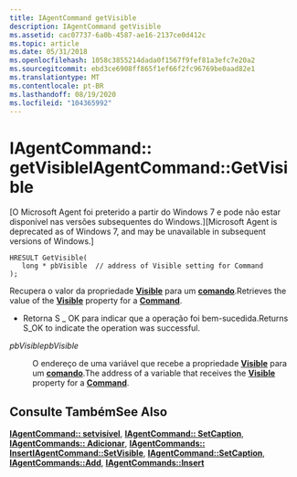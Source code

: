 ```yaml
---
title: IAgentCommand getVisible
description: IAgentCommand getVisible
ms.assetid: cac07737-6a0b-4587-ae16-2137ce0d412c
ms.topic: article
ms.date: 05/31/2018
ms.openlocfilehash: 1058c3855214dada0f1567f9fef81a3efc7e20a2
ms.sourcegitcommit: ebd3ce6908ff865f1ef66f2fc96769be0aad82e1
ms.translationtype: MT
ms.contentlocale: pt-BR
ms.lasthandoff: 08/19/2020
ms.locfileid: "104365992"
---
```

# <a name="iagentcommandgetvisible"></a><span data-ttu-id="0dfd1-103">IAgentCommand:: getVisible</span><span class="sxs-lookup"><span data-stu-id="0dfd1-103">IAgentCommand::GetVisible</span></span>

<span data-ttu-id="0dfd1-104">\[O Microsoft Agent foi preterido a partir do Windows 7 e pode não estar disponível nas versões subsequentes do Windows.\]</span><span class="sxs-lookup"><span data-stu-id="0dfd1-104">\[Microsoft Agent is deprecated as of Windows 7, and may be unavailable in subsequent versions of Windows.\]</span></span>

``` syntax
HRESULT GetVisible(
   long * pbVisible  // address of Visible setting for Command
);
```

<span data-ttu-id="0dfd1-105">Recupera o valor da propriedade [**Visible**](visible-property.md) para um [**comando**](/windows/desktop/lwef/the-command-object).</span><span class="sxs-lookup"><span data-stu-id="0dfd1-105">Retrieves the value of the [**Visible**](visible-property.md) property for a [**Command**](/windows/desktop/lwef/the-command-object).</span></span>

-   <span data-ttu-id="0dfd1-106">Retorna S \_ OK para indicar que a operação foi bem-sucedida.</span><span class="sxs-lookup"><span data-stu-id="0dfd1-106">Returns S\_OK to indicate the operation was successful.</span></span>

<dl> <dt>

<span data-ttu-id="0dfd1-107"><span id="pbVisible"></span><span id="pbvisible"></span><span id="PBVISIBLE"></span>*pbVisible*</span><span class="sxs-lookup"><span data-stu-id="0dfd1-107"><span id="pbVisible"></span><span id="pbvisible"></span><span id="PBVISIBLE"></span>*pbVisible*</span></span>
</dt> <dd>

<span data-ttu-id="0dfd1-108">O endereço de uma variável que recebe a propriedade [**Visible**](visible-property.md) para um [**comando**](/windows/desktop/lwef/the-command-object).</span><span class="sxs-lookup"><span data-stu-id="0dfd1-108">The address of a variable that receives the [**Visible**](visible-property.md) property for a [**Command**](/windows/desktop/lwef/the-command-object).</span></span>

</dd> </dl>

## <a name="see-also"></a><span data-ttu-id="0dfd1-109">Consulte Também</span><span class="sxs-lookup"><span data-stu-id="0dfd1-109">See Also</span></span>

<span data-ttu-id="0dfd1-110">[**IAgentCommand:: setvisível**](iagentcommand--setvisible.md), [**IAgentCommand:: SetCaption**](iagentcommand--setcaption.md), [**IAgentCommands:: Adicionar**](iagentcommands--add.md), [**IAgentCommands:: Insert**](iagentcommands--insert.md)</span><span class="sxs-lookup"><span data-stu-id="0dfd1-110">[**IAgentCommand::SetVisible**](iagentcommand--setvisible.md), [**IAgentCommand::SetCaption**](iagentcommand--setcaption.md), [**IAgentCommands::Add**](iagentcommands--add.md), [**IAgentCommands::Insert**](iagentcommands--insert.md)</span></span>


 

 